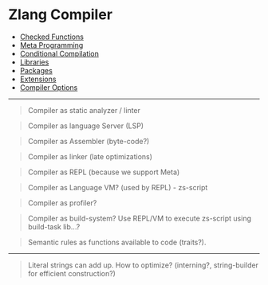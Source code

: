 # Zlang Compiler

- [Checked Functions](checked.md)
- [Meta Programming](meta.md)
- [Conditional Compilation](conditional.md)
- [Libraries](libraries.md)
- [Packages](packages.md)
- [Extensions](extensions.md)
- [Compiler Options](options.md)

---

> Compiler as static analyzer / linter

> Compiler as language Server (LSP)

> Compiler as Assembler (byte-code?)

> Compiler as linker (late optimizations)

> Compiler as REPL (because we support Meta)

> Compiler as Language VM? (used by REPL) - zs-script

> Compiler as profiler?

> Compiler as build-system? Use REPL/VM to execute zs-script using build-task lib...?

> Semantic rules as functions available to code (traits?).

---

> Literal strings can add up. How to optimize? (interning?, string-builder for efficient construction?)
